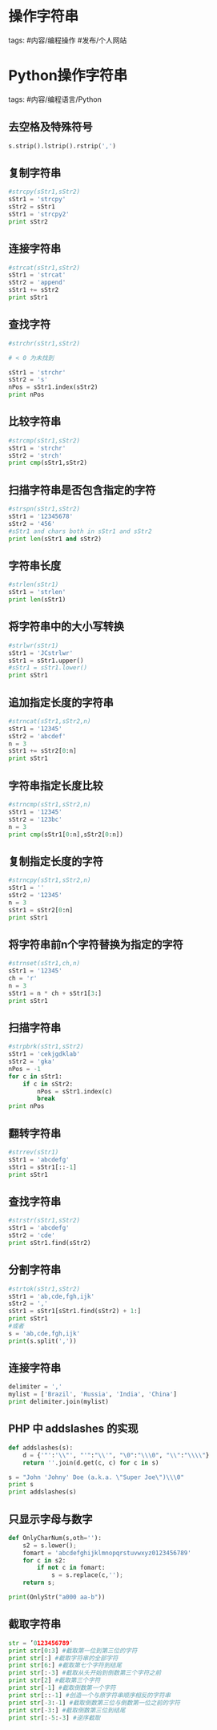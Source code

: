 # 操作字符串

tags: #内容/编程操作 #发布/个人网站


# Python操作字符串

tags: #内容/编程语言/Python 


## 去空格及特殊符号

```Python
s.strip().lstrip().rstrip(',')
```



## 复制字符串

```Python
#strcpy(sStr1,sStr2)
sStr1 = 'strcpy'
sStr2 = sStr1
sStr1 = 'strcpy2'
print sStr2
```



## 连接字符串

```Python
#strcat(sStr1,sStr2)
sStr1 = 'strcat'
sStr2 = 'append'
sStr1 += sStr2
print sStr1


```

## 查找字符

```Python
#strchr(sStr1,sStr2)

# < 0 为未找到

sStr1 = 'strchr'
sStr2 = 's'
nPos = sStr1.index(sStr2)
print nPos
```



## 比较字符串

```Python
#strcmp(sStr1,sStr2)
sStr1 = 'strchr'
sStr2 = 'strch'
print cmp(sStr1,sStr2)
```



## 扫描字符串是否包含指定的字符

```Python
#strspn(sStr1,sStr2)
sStr1 = '12345678'
sStr2 = '456'
#sStr1 and chars both in sStr1 and sStr2
print len(sStr1 and sStr2)
```



## 字符串长度

```Python
#strlen(sStr1)
sStr1 = 'strlen'
print len(sStr1)
```



## 将字符串中的大小写转换

```Python
#strlwr(sStr1)
sStr1 = 'JCstrlwr'
sStr1 = sStr1.upper()
#sStr1 = sStr1.lower()
print sStr1
```



## 追加指定长度的字符串

```Python
#strncat(sStr1,sStr2,n)
sStr1 = '12345'
sStr2 = 'abcdef'
n = 3
sStr1 += sStr2[0:n]
print sStr1
```

## 字符串指定长度比较

```Python
#strncmp(sStr1,sStr2,n)
sStr1 = '12345'
sStr2 = '123bc'
n = 3
print cmp(sStr1[0:n],sStr2[0:n])
```



## 复制指定长度的字符

```Python
#strncpy(sStr1,sStr2,n)
sStr1 = ''
sStr2 = '12345'
n = 3
sStr1 = sStr2[0:n]
print sStr1
```



## 将字符串前n个字符替换为指定的字符

```Python
#strnset(sStr1,ch,n)
sStr1 = '12345'
ch = 'r'
n = 3
sStr1 = n * ch + sStr1[3:]
print sStr1
```



## 扫描字符串



```Python
#strpbrk(sStr1,sStr2)
sStr1 = 'cekjgdklab'
sStr2 = 'gka'
nPos = -1
for c in sStr1:
    if c in sStr2:
        nPos = sStr1.index(c)
        break
print nPos
```



## 翻转字符串

```Python
#strrev(sStr1)
sStr1 = 'abcdefg'
sStr1 = sStr1[::-1]
print sStr1
```



## 查找字符串

```Python
#strstr(sStr1,sStr2)
sStr1 = 'abcdefg'
sStr2 = 'cde'
print sStr1.find(sStr2)
```



## 分割字符串



```Python
#strtok(sStr1,sStr2)
sStr1 = 'ab,cde,fgh,ijk'
sStr2 = ','
sStr1 = sStr1[sStr1.find(sStr2) + 1:]
print sStr1
#或者
s = 'ab,cde,fgh,ijk'
print(s.split(','))
```



## 连接字符串

```Python
delimiter = ','
mylist = ['Brazil', 'Russia', 'India', 'China']
print delimiter.join(mylist)
```



## PHP 中 addslashes 的实现



```Python
def addslashes(s):
    d = {'"':'\\"', "'":"\\'", "\0":"\\\0", "\\":"\\\\"}
    return ''.join(d.get(c, c) for c in s)

s = "John 'Johny' Doe (a.k.a. \"Super Joe\")\\\0"
print s
print addslashes(s)
```



## 只显示字母与数字



```Python
def OnlyCharNum(s,oth=''):
    s2 = s.lower();
    fomart = 'abcdefghijklmnopqrstuvwxyz0123456789'
    for c in s2:
        if not c in fomart:
            s = s.replace(c,'');
    return s;

print(OnlyStr("a000 aa-b"))
```



## 截取字符串



```Python
str = ’0123456789′  
print str[0:3] #截取第一位到第三位的字符  
print str[:] #截取字符串的全部字符  
print str[6:] #截取第七个字符到结尾  
print str[:-3] #截取从头开始到倒数第三个字符之前  
print str[2] #截取第三个字符  
print str[-1] #截取倒数第一个字符  
print str[::-1] #创造一个与原字符串顺序相反的字符串  
print str[-3:-1] #截取倒数第三位与倒数第一位之前的字符  
print str[-3:] #截取倒数第三位到结尾  
print str[:-5:-3] #逆序截取
```




